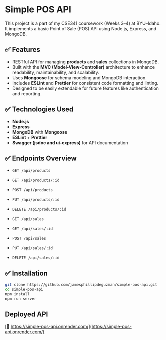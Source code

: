 # Simple POS API

This project is a part of my CSE341 coursework (Weeks 3–4) at BYU–Idaho. It implements a basic Point of Sale (POS) API using Node.js, Express, and MongoDB.

## ✅ Features

- RESTful API for managing **products** and **sales** collections in MongoDB.
- Built with the **MVC (Model-View-Controller)** architecture to enhance readability, maintainability, and scalability.
- Uses **Mongoose** for schema modeling and MongoDB interaction.
- Includes **ESLint** and **Prettier** for consistent code formatting and linting.
- Designed to be easily extendable for future features like authentication and reporting.

## ✅ Technologies Used

- **Node.js**
- **Express**
- **MongoDB** with **Mongoose**
- **ESLint** + **Prettier**
- **Swagger (jsdoc and ui-express)** for API documentation

## ✅ Endpoints Overview

- `GET /api/products`
- `GET /api/products/:id`
- `POST /api/products`
- `PUT /api/products/:id`
- `DELETE /api/products/:id`

- `GET /api/sales`
- `GET /api/sales/:id`
- `POST /api/sales`
- `PUT /api/sales/:id`
- `DELETE /api/sales/:id`

## ✅ Installation

```bash
git clone https://github.com/jamesphillipdeguzman/simple-pos-api.git
cd simple-pos-api
npm install
npm run server
```

## Deployed API

[🔗 https://simple-pos-api.onrender.com/](https://simple-pos-api.onrender.com/)
